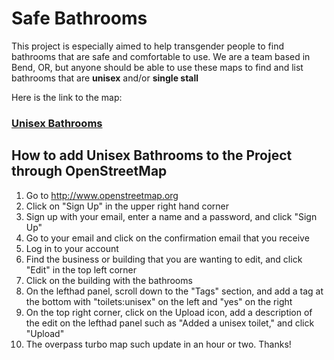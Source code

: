 # Safe Bathrooms

This project is especially aimed to help transgender people to find bathrooms that are safe and comfortable to use. We are a team based in Bend, OR, but anyone should be able to use these maps to find and list bathrooms that are **unisex** and/or **single stall**

Here is the link to the map:

### [Unisex Bathrooms](https://overpass-turbo.eu/map.html?Q=%5Bout%3Ajson%5D%5Btimeout%3A25%5D%3B%0A%2F%2F+gather+results%0Anwr%5B%22toilets%3Aunisex%22%3D%22yes%22%5D%2843.442948806351396%2C-122.70598584362747%2C45.14524196975275%2C-120.37688428112747%29%3B%0A%2F%2F+print+results%0Aout+geom%3B)

## How to add Unisex Bathrooms to the Project through OpenStreetMap

1. Go to <http://www.openstreetmap.org>
2. Click on "Sign Up" in the upper right hand corner
3. Sign up with your email, enter a name and a password, and click "Sign Up"
4. Go to your email and click on the confirmation email that you receive
5. Log in to your account
6. Find the business or building that you are wanting to edit, and click "Edit" in the top left corner
7. Click on the building with the bathrooms
8. On the lefthad panel, scroll down to the "Tags" section, and add a tag at the bottom with "toilets:unisex" on the left and "yes" on the right
9. On the top right corner, click on the Upload icon, add a description of the edit on the lefthad panel such as "Added a unisex toilet," and click "Upload"
10. The overpass turbo map such update in an hour or two. Thanks!

